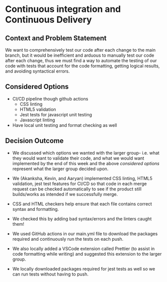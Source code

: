 # Continuous integration and Continuous Delivery

## Context and Problem Statement
We want to comprehensively test our code after each change to the main branch, but it would be inefficient and arduous to manually test our code after each change, thus we must find a way to automate the testing of our code with tests that account for the code formatting, getting logical results, and avoiding syntactical errors. 

## Considered Options
- CI/CD pipeline though github actions
  - CSS linting
  - HTML5 validation
  - Jest tests for javascript unit testing 
  - Javascript linting 
- Have local unit testing and format checking as well 
## Decision Outcome

* We discussed which options we wanted with the larger group- i.e. what they would want to validate their code, and what we would want implemented by the end of this week and the above *considered options* represent what the larger group decided upon.
 
* We (Akanksha, Kevin, and Aaryan) implemented CSS linting, HTML5 validation, jest test features for CI/CD so that code in each merge request can be checked automatically to see if the product still builds/works as intended if we successfully merge. 
* CSS and HTML checkers help ensure that each file contains correct syntax and formatting. 
* We checked this by adding bad syntax/errors and the linters caught them! 

* We used GitHub actions in our main.yml file to download the packages required and continuously run the tests on each push.
* We also locally added a VSCode extension called Prettier (to assist in code formatting while writing) and suggested this extension to the larger group. 
* We locally downloaded packages required for jest tests as well so we can run tests without having to push. 
